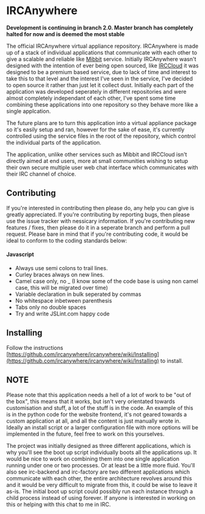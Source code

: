 IRCAnywhere
===========

**Development is continuing in branch 2.0. Master branch has completely halted for now and is deemed the most stable**

The official IRCAnywhere virtual appliance repository. IRCAnywhere is made up of a stack of individual applications that communicate with each other to give a scalable and reliable like [Mibbit](http://mibbit.com/) service. Initially IRCAnywhere wasn't designed with the intention of ever being open sourced, like [IRCCloud](http://www.irccloud.com/) it was designed to be a premium based service, due to lack of time and interest to take this to that level and the interest I've seen in the service, I've decided to open source it rather than just let it collect dust. Initially each part of the application was developed seperately in different repositories and were almost completely independant of each other, I've spent some time combining these applications into one repository so they behave more like a single applcation.

The future plans are to turn this application into a virtual appliance package so it's easily setup and ran, however for the sake of ease, it's currently controlled using the service files in the root of the repository, which control the individual parts of the application.

The application, unlike other services such as Mibbit and IRCCloud isn't directly aimed at end users, more at small communities wishing to setup their own secure multiple user web chat interface which communicates with their IRC channel of choice.

Contributing
------------

If you're interested in contributing then please do, any help you can give is greatly appreciated. If you're contributing by reporting bugs, then please use the issue tracker with nessicary information. If you're contributing new features / fixes, then please do it in a seperate branch and perform a pull request. Please bare in mind that if you're contributing code, it would be ideal to conform to the coding standards below:

#### Javascript
* Always use semi colons to trail lines.
* Curley braces always on new lines.
* Camel case only, no _ (I know some of the code base is using non camel case, this will be migrated over time)
* Variable declaration in bulk seperated by commas
* No whitespace inbetween parenthesis
* Tabs only no double spaces
* Try and write JSLint.com happy code

Installing
----------

Follow the instructions [https://github.com/ircanywhere/ircanywhere/wiki/Installing](https://github.com/ircanywhere/ircanywhere/wiki/Installing) to install.

NOTE
----

Please note that this application needs a hell of a lot of work to be "out of the box", this means that it works, but isn't very orientated towards customisation and stuff, a lot of the stuff is in the code. An example of this is in the python code for the website frontend, it's not geared towards a custom application at all, and all the content is just manually wrote in. Ideally an install script or a larger configuration file with more options will be implemented in the future, feel free to work on this yourselves.

The project was initially designed as three different applications, which is why you'll see the boot up script individually boots all the applications up. It would be nice to work on combining them into one single application running under one or two processes. Or at least be a little more fluid. You'll also see irc-backend and irc-factory are two different applications which communicate with each other, the entire architecture revolves around this and it would be very difficult to migrate from this, it could be wise to leave it as-is. The initial boot up script could possibly run each instance through a child process instead of using forever. If anyone is interested in working on this or helping with this chat to me in IRC.
